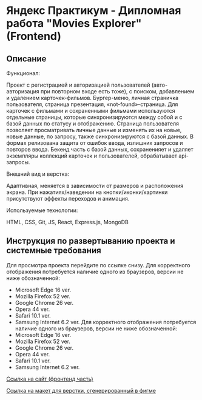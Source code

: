 # Яндекс Практикум - Дипломная работа "Мovies Еxplorer" (Frontend)

## Описание

Функционал:

Проект с регистрацией и авторизацией пользователей (авто-авторизация при повторном входе есть тоже), с поиском, добавлением и удалением карточек-фильмов. Бургер-меню, личная страничка пользователя, страница презентация, «not-found»-страница. Для карточек с фильмами и сохраненными фильмами используются отдельные страницы, которые синхронизируются между собой и с базой данных по статусу и отображению. Страница пользователя позволяет просматривать личные данные и изменять их на новые, новые данные, по запросу, также синхронизируются с базой данных. В формах релизована защита от ошибок ввода, излишних запросов и повторов ввода. Бекенд часть с базой данных, сохраненияет и удаляет экземпляры коллекций карточек и пользователей, обрабатывает api-запросы.

Внешний вид и верстка:

Адаптивная, меняется в зависимости от размеров и расположения экрана. При нажатиях/наведении на кнопки/иконки/картинки присутствуют эффекты переходов и анимация.

Используемые технологии:

HTML, CSS, Git, JS, React, Express.js, MongoDB

## Инструкция по развертыванию проекта и системные требования
Для просмотра проекта перейдите по ссылке снизу.
Для корректного отображения потребуется наличие одного из браузеров, версии не ниже обозначенной:
* Microsoft Edge 16 ver.
* Mozilla Firefox 52 ver.
* Google Chrome 26 ver.
* Opera 44 ver.
* Safari 10.1 ver.
* Samsung Internet 6.2 ver.
Для корректного отображения потребуется наличие одного из браузеров, версии не ниже обозначенной:
* Microsoft Edge 16 ver.
* Mozilla Firefox 52 ver.
* Google Chrome 26 ver.
* Opera 44 ver.
* Safari 10.1 ver.
* Samsung Internet 6.2 ver.

[Cсылка на сайт (фронтенд часть)](https://movie-explorer-frontend.nomoredomains.icu)

[Cсылка на макет для верстки, сгенерированный в фигме](https://disk.yandex.ru/d/L8CEA-QxijBcTw)

